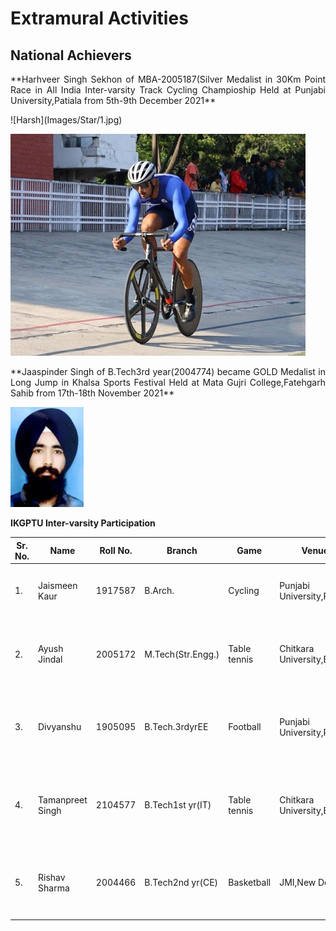 # Extramural Activities
## National Achievers  

<p align=justify>
**Harhveer Singh Sekhon of MBA-2005187(Silver Medalist in 30Km Point Race in All India Inter-varsity Track Cycling Champioship Held at Punjabi University,Patiala  from 5th-9th December 2021**  
</p>
![Harsh](Images/Star/1.jpg)

![Harshveer](Images/Star/2.jpeg)

<p align=justify>
**Jaaspinder Singh of B.Tech3rd year(2004774) became GOLD Medalist in Long Jump in Khalsa Sports Festival Held at Mata Gujri College,Fatehgarh Sahib  from 17th-18th November 2021**  
</p>

![Jaaspinder](Images/Star/7.jpg)  

**IKGPTU Inter-varsity Participation**


| Sr. No. | Name | Roll No. | Branch | Game | Venue | Dates | Photograph |
| - | -- | - | - |-| - | - | - |
| 1. | Jaismeen Kaur | 1917587 | B.Arch. |Cycling |Punjabi University,Patiala |5th-9th December 2021 | ![Jaismeen](Images/Star/4.jpg) |
| 2. | Ayush Jindal|2005172 | M.Tech(Str.Engg.) |Table tennis |Chitkara University,Baddi |30th December2021 to 2nd Januray2022 | ![Ayush](Images/Star/5.jpeg) |
| 3. | Divyanshu | 1905095 | B.Tech.3rdyrEE |Football |Punjabi University,Patiala |23rd-30th December 2021 | ![Divyanshu](Images/Star/6.jpg) |
| 4. | Tamanpreet Singh|2104577| B.Tech1st yr(IT) |Table tennis |Chitkara University,Baddi |30th December2021 to 2nd Januray2022 | ![Taman](Images/Star/8.jpeg) |
| 5. | Rishav Sharma|2004466| B.Tech2nd yr(CE) |Basketball |JMI,New Delhi|15th to 20th December2021  | ![Rishav](Images/Star/9.jpeg) |
